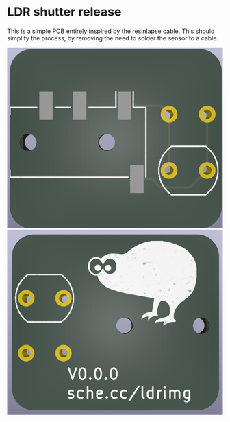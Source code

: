 # LDR shutter release

This is a simple PCB entirely inspired by the resinlapse cable.
This should simplify the process, by removing the need to solder the sensor to a cable.


![top render](images/top.png)
![bottom render](images/bot.png)
